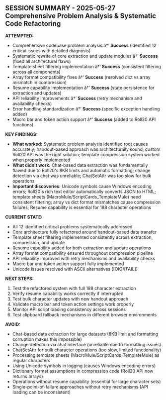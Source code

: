 ﻿## SESSION SUMMARY - 2025-05-27 Comprehensive Problem Analysis & Systematic Code Refactoring

**ATTEMPTED:**
- Comprehensive codebase problem analysis â†’ **Success** (identified 12 critical issues with detailed diagnosis)
- Systematic rewrite of core extraction and update modules â†’ **Success** (fixed all architectural flaws)
- Template sheet filtering implementation â†’ **Success** (consistent filtering across all components)
- Array format compatibility fixes â†’ **Success** (resolved dict vs array mismatch in compression)
- Resume capability implementation â†’ **Success** (state persistence for extraction and updates)
- API reliability improvements â†’ **Success** (retry mechanism and availability checks)
- Error handling standardization â†’ **Success** (specific exception handling added)
- Macro bar and token action support â†’ **Success** (added to Roll20 API functions)

**KEY FINDINGS:**
- **What worked:** Systematic problem analysis identified root causes accurately; handout-based approach was architecturally sound; custom Roll20 API was the right solution; template compression system worked when properly implemented
- **What didn't work:** Chat-based data extraction was fundamentally flawed due to Roll20's 8KB limits and automatic formatting; change detection via chat was unreliable; ChatSetAttr was too slow for bulk operations
- **Important discoveries:** Unicode symbols cause Windows encoding errors; Roll20's rich text editor automatically converts JSON to HTML; template sheets (MacroMule/ScriptCards_TemplateMule) need consistent filtering; array vs dict format mismatches cause compression failures; Resume capability is essential for 188 character operations

**CURRENT STATE:**
- All 12 identified critical problems systematically addressed
- Core architecture fully refactored around handout-based data transfer
- Template sheet filtering implemented consistently across extraction, compression, and update
- Resume capability added for both extraction and update operations
- Array format compatibility ensured throughout compression pipeline
- API reliability improved with retry mechanisms and availability checks
- Macro bar and token action support fully implemented
- Unicode issues resolved with ASCII alternatives ([OK]/[FAIL])

**NEXT STEPS:**
1. Test the refactored system with full 188 character extraction
2. Verify resume capability works correctly if interrupted
3. Test bulk character updates with new handout approach
4. Validate macro bar and token action settings work properly
5. Monitor API script loading consistency across sessions
6. Test clipboard fallback mechanisms in different browser environments

**AVOID:**
- Chat-based data extraction for large datasets (8KB limit and formatting corruption makes this impossible)
- Change detection via chat interface (unreliable due to formatting issues)
- ChatSetAttr for bulk character operations (too slow, limited functionality)
- Processing template sheets (MacroMule/ScriptCards_TemplateMule) as regular characters
- Using Unicode symbols in logging (causes Windows encoding errors)
- Dictionary format assumptions in compression code (Roll20 API now returns arrays)
- Operations without resume capability (essential for large character sets)
- Single-point-of-failure approaches without retry mechanisms (API loading can be inconsistent)
